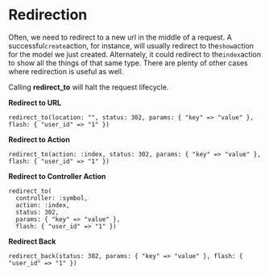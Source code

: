 # Redirection

Often, we need to redirect to a new url in the middle of a request. A successful`create`action, for instance, will usually redirect to the`show`action for the model we just created. Alternately, it could redirect to the`index`action to show all the things of that same type. There are plenty of other cases where redirection is useful as well.

Calling **redirect\_to** will halt the request lifecycle.

**Redirect to URL**

```text
redirect_to(location: "", status: 302, params: { "key" => "value" }, flash: { "user_id" => "1" })
```

**Redirect to Action**

```text
redirect_to(action: :index, status: 302, params: { "key" => "value" }, flash: { "user_id" => "1" })
```

**Redirect to Controller Action**

```text
redirect_to(
  controller: :symbol, 
  action: :index, 
  status: 302, 
  params: { "key" => "value" }, 
  flash: { "user_id" => "1" })
```

**Redirect Back**

```text
redirect_back(status: 302, params: { "key" => "value" }, flash: { "user_id" => "1" })
```

